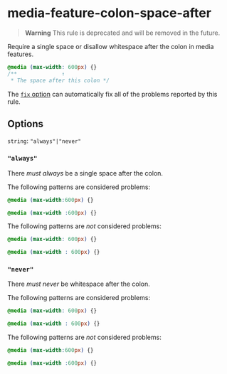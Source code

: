 # media-feature-colon-space-after

> **Warning** This rule is deprecated and will be removed in the future.

Require a single space or disallow whitespace after the colon in media features.

<!-- prettier-ignore -->
```css
@media (max-width: 600px) {}
/**              ↑
 * The space after this colon */
```

The [`fix` option](../../../docs/user-guide/usage/options.md#fix) can automatically fix all of the problems reported by this rule.

## Options

`string`: `"always"|"never"`

### `"always"`

There _must always_ be a single space after the colon.

The following patterns are considered problems:

<!-- prettier-ignore -->
```css
@media (max-width:600px) {}
```

<!-- prettier-ignore -->
```css
@media (max-width :600px) {}
```

The following patterns are _not_ considered problems:

<!-- prettier-ignore -->
```css
@media (max-width: 600px) {}
```

<!-- prettier-ignore -->
```css
@media (max-width : 600px) {}
```

### `"never"`

There _must never_ be whitespace after the colon.

The following patterns are considered problems:

<!-- prettier-ignore -->
```css
@media (max-width: 600px) {}
```

<!-- prettier-ignore -->
```css
@media (max-width : 600px) {}
```

The following patterns are _not_ considered problems:

<!-- prettier-ignore -->
```css
@media (max-width:600px) {}
```

<!-- prettier-ignore -->
```css
@media (max-width :600px) {}
```
